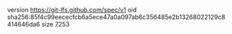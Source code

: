 version https://git-lfs.github.com/spec/v1
oid sha256:85f4c99eececfcb6a5ece47a0a097ab6c356485e2b13268022129c8414646da6
size 7253
